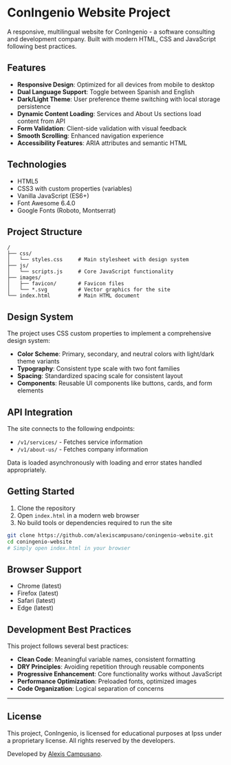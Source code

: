 # ConIngenio Website Project

A responsive, multilingual website for ConIngenio - a software consulting and development company. Built with modern HTML, CSS and JavaScript following best practices.

## Features

- **Responsive Design**: Optimized for all devices from mobile to desktop
- **Dual Language Support**: Toggle between Spanish and English
- **Dark/Light Theme**: User preference theme switching with local storage persistence
- **Dynamic Content Loading**: Services and About Us sections load content from API
- **Form Validation**: Client-side validation with visual feedback
- **Smooth Scrolling**: Enhanced navigation experience
- **Accessibility Features**: ARIA attributes and semantic HTML

## Technologies

- HTML5
- CSS3 with custom properties (variables)
- Vanilla JavaScript (ES6+)
- Font Awesome 6.4.0
- Google Fonts (Roboto, Montserrat)

## Project Structure

```
/
├── css/
│   └── styles.css     # Main stylesheet with design system
├── js/
│   └── scripts.js     # Core JavaScript functionality
├── images/
│   ├── favicon/       # Favicon files 
│   └── *.svg          # Vector graphics for the site
└── index.html         # Main HTML document
```

## Design System

The project uses CSS custom properties to implement a comprehensive design system:

- **Color Scheme**: Primary, secondary, and neutral colors with light/dark theme variants
- **Typography**: Consistent type scale with two font families
- **Spacing**: Standardized spacing scale for consistent layout
- **Components**: Reusable UI components like buttons, cards, and form elements

## API Integration

The site connects to the following endpoints:
- `/v1/services/` - Fetches service information
- `/v1/about-us/` - Fetches company information

Data is loaded asynchronously with loading and error states handled appropriately.

## Getting Started

1. Clone the repository
2. Open `index.html` in a modern web browser
3. No build tools or dependencies required to run the site

```bash
git clone https://github.com/alexiscampusano/coningenio-website.git
cd coningenio-website
# Simply open index.html in your browser
```

## Browser Support

- Chrome (latest)
- Firefox (latest)
- Safari (latest)
- Edge (latest)

## Development Best Practices

This project follows several best practices:

- **Clean Code**: Meaningful variable names, consistent formatting
- **DRY Principles**: Avoiding repetition through reusable components
- **Progressive Enhancement**: Core functionality works without JavaScript
- **Performance Optimization**: Preloaded fonts, optimized images
- **Code Organization**: Logical separation of concerns

---

## License

This project, ConIngenio, is licensed for educational purposes at Ipss under a proprietary license. All rights reserved by the developers.

Developed by [Alexis Campusano](https://github.com/alexiscampusano).